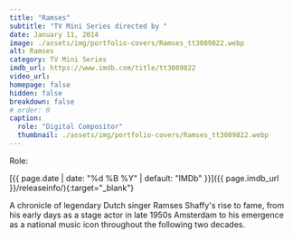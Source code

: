 ```yaml
---
title: "Ramses"
subtitle: "TV Mini Series directed by "
date: January 11, 2014
image: ./assets/img/portfolio-covers/Ramses_tt3089822.webp
alt: Ramses
category: TV Mini Series
imdb_url: https://www.imdb.com/title/tt3089822
video_url: 
homepage: false
hidden: false
breakdown: false
# order: 0
caption:
  role: "Digital Compositor"
  thumbnail: ./assets/img/portfolio-covers/Ramses_tt3089822.webp
---
```

Role: <span style="color:white">{{ page.caption.role | default: "N/A" }}</span>

[{{ page.date | date: "%d %B %Y" | default: "IMDb" }}]({{ page.imdb_url }}/releaseinfo/){:target="_blank"}

A chronicle of legendary Dutch singer Ramses Shaffy's rise to fame, from his early days as a stage actor in late 1950s Amsterdam to his emergence as a national music icon throughout the following two decades.
